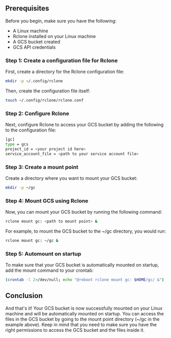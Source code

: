 ## Prerequisites ##
Before you begin, make sure you have the following:

* A Linux machine
* Rclone installed on your Linux machine
* A GCS bucket created
* GCS API credentials

### Step 1: Create a configuration file for Rclone ###
First, create a directory for the Rclone configuration file:

```bash
mkdir -p ~/.config/rclone
```
Then, create the configuration file itself:

```bash
touch ~/.config/rclone/rclone.conf
```
### Step 2: Configure Rclone ###
Next, configure Rclone to access your GCS bucket by adding the following to the configuration file:

```bash
[gc]
type = gcs
project_id = <your project id here>
service_account_file = <path to your service account file>
```
### Step 3: Create a mount point ###
Create a directory where you want to mount your GCS bucket:

```bash
mkdir -p ~/gc
```
### Step 4: Mount GCS using Rclone ###
Now, you can mount your GCS bucket by running the following command:

```bash
rclone mount gc: <path to mount point> &
```
For example, to mount the GCS bucket to the ~/gc directory, you would run:

```bash
rclone mount gc: ~/gc &
```
### Step 5: Automount on startup ###
To make sure that your GCS bucket is automatically mounted on startup, add the mount command to your crontab:

```bash
(crontab -l 2>/dev/null; echo "@reboot rclone mount gc: $HOME/gc/ &") | crontab -
```
## Conclusion ##
And that's it! Your GCS bucket is now successfully mounted on your Linux machine and will be automatically mounted on startup. You can access the files in the GCS bucket by going to the mount point directory (~/gc in the example above). Keep in mind that you need to make sure you have the right permissions to access the GCS bucket and the files inside it.
